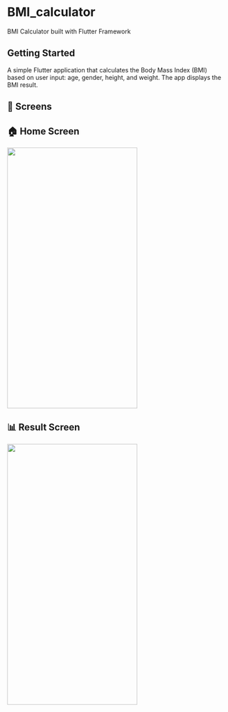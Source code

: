 # BMI_calculator

BMI Calculator built with Flutter Framework

## Getting Started

A simple Flutter application that calculates the Body Mass Index (BMI) based on user input: age, gender,
height, and weight. The app displays the BMI result.

## 📱 Screens

## 🏠 Home Screen

<img src="[image link](https://github.com/user-attachments/assets/2ced457b-98bc-482f-a855-6165dae6d7b9)" width="300" height="600" />

## 📊 Result Screen

<img src="[image link](https://github.com/user-attachments/assets/fc19a2d2-eeba-4a58-bd62-79364d2036f0)" width="300" height="600" />
